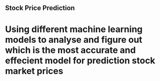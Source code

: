 ## **Stock Price Prediction**
# Using different machine learning models to analyse and figure out which is the most accurate and effecient model for prediction stock market prices
